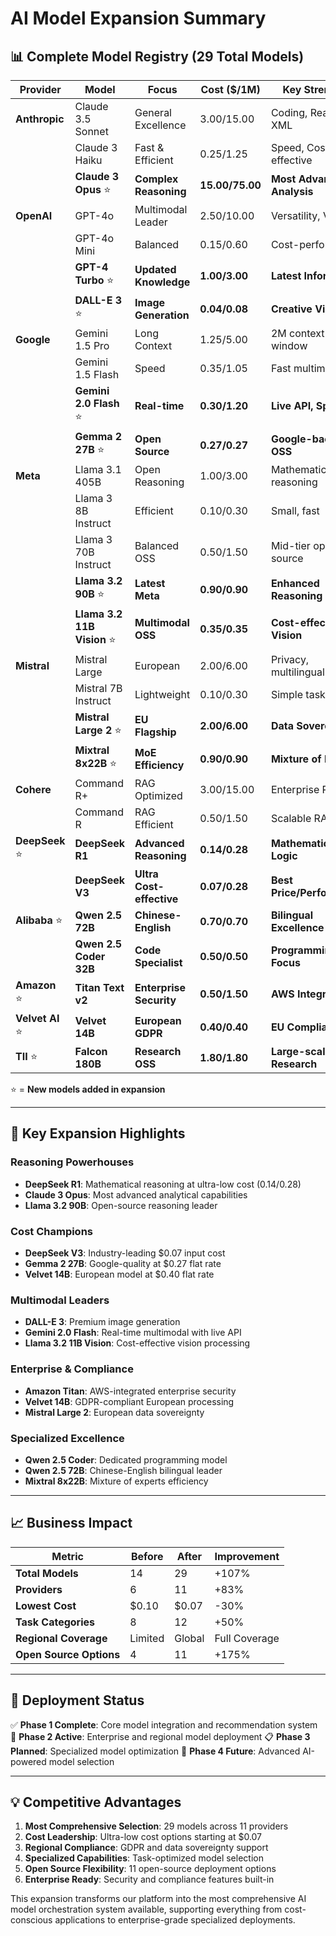 # AI Model Expansion Summary

## 📊 **Complete Model Registry (29 Total Models)**

| Provider | Model | Focus | Cost ($/1M) | Key Strengths |
|----------|-------|-------|-------------|---------------|
| **Anthropic** | Claude 3.5 Sonnet | General Excellence | 3.00/15.00 | Coding, Reasoning, XML |
| | Claude 3 Haiku | Fast & Efficient | 0.25/1.25 | Speed, Cost-effective |
| | **Claude 3 Opus** ⭐ | **Complex Reasoning** | **15.00/75.00** | **Most Advanced Analysis** |
| **OpenAI** | GPT-4o | Multimodal Leader | 2.50/10.00 | Versatility, Vision |
| | GPT-4o Mini | Balanced | 0.15/0.60 | Cost-performance |
| | **GPT-4 Turbo** ⭐ | **Updated Knowledge** | **1.00/3.00** | **Latest Information** |
| | **DALL-E 3** ⭐ | **Image Generation** | **0.04/0.08** | **Creative Visuals** |
| **Google** | Gemini 1.5 Pro | Long Context | 1.25/5.00 | 2M context window |
| | Gemini 1.5 Flash | Speed | 0.35/1.05 | Fast multimodal |
| | **Gemini 2.0 Flash** ⭐ | **Real-time** | **0.30/1.20** | **Live API, Speed** |
| | **Gemma 2 27B** ⭐ | **Open Source** | **0.27/0.27** | **Google-backed OSS** |
| **Meta** | Llama 3.1 405B | Open Reasoning | 1.00/3.00 | Mathematical reasoning |
| | Llama 3 8B Instruct | Efficient | 0.10/0.30 | Small, fast |
| | Llama 3 70B Instruct | Balanced OSS | 0.50/1.50 | Mid-tier open source |
| | **Llama 3.2 90B** ⭐ | **Latest Meta** | **0.90/0.90** | **Enhanced Reasoning** |
| | **Llama 3.2 11B Vision** ⭐ | **Multimodal OSS** | **0.35/0.35** | **Cost-effective Vision** |
| **Mistral** | Mistral Large | European | 2.00/6.00 | Privacy, multilingual |
| | Mistral 7B Instruct | Lightweight | 0.10/0.30 | Simple tasks |
| | **Mistral Large 2** ⭐ | **EU Flagship** | **2.00/6.00** | **Data Sovereignty** |
| | **Mixtral 8x22B** ⭐ | **MoE Efficiency** | **0.90/0.90** | **Mixture of Experts** |
| **Cohere** | Command R+ | RAG Optimized | 3.00/15.00 | Enterprise RAG |
| | Command R | RAG Efficient | 0.50/1.50 | Scalable RAG |
| **DeepSeek** ⭐ | **DeepSeek R1** | **Advanced Reasoning** | **0.14/0.28** | **Mathematics, Logic** |
| | **DeepSeek V3** | **Ultra Cost-effective** | **0.07/0.28** | **Best Price/Performance** |
| **Alibaba** ⭐ | **Qwen 2.5 72B** | **Chinese-English** | **0.70/0.70** | **Bilingual Excellence** |
| | **Qwen 2.5 Coder 32B** | **Code Specialist** | **0.50/0.50** | **Programming Focus** |
| **Amazon** ⭐ | **Titan Text v2** | **Enterprise Security** | **0.50/1.50** | **AWS Integration** |
| **Velvet AI** ⭐ | **Velvet 14B** | **European GDPR** | **0.40/0.40** | **EU Compliance** |
| **TII** ⭐ | **Falcon 180B** | **Research OSS** | **1.80/1.80** | **Large-scale Research** |

⭐ = **New models added in expansion**

---

## 🎯 **Key Expansion Highlights**

### **Reasoning Powerhouses**
- **DeepSeek R1**: Mathematical reasoning at ultra-low cost ($0.14/$0.28)
- **Claude 3 Opus**: Most advanced analytical capabilities
- **Llama 3.2 90B**: Open-source reasoning leader

### **Cost Champions**
- **DeepSeek V3**: Industry-leading $0.07 input cost
- **Gemma 2 27B**: Google-quality at $0.27 flat rate
- **Velvet 14B**: European model at $0.40 flat rate

### **Multimodal Leaders**
- **DALL-E 3**: Premium image generation
- **Gemini 2.0 Flash**: Real-time multimodal with live API
- **Llama 3.2 11B Vision**: Cost-effective vision processing

### **Enterprise & Compliance**
- **Amazon Titan**: AWS-integrated enterprise security
- **Velvet 14B**: GDPR-compliant European processing
- **Mistral Large 2**: European data sovereignty

### **Specialized Excellence**
- **Qwen 2.5 Coder**: Dedicated programming model
- **Qwen 2.5 72B**: Chinese-English bilingual leader
- **Mixtral 8x22B**: Mixture of experts efficiency

---

## 📈 **Business Impact**

| Metric | Before | After | Improvement |
|--------|--------|-------|-------------|
| **Total Models** | 14 | 29 | +107% |
| **Providers** | 6 | 11 | +83% |
| **Lowest Cost** | $0.10 | $0.07 | -30% |
| **Task Categories** | 8 | 12 | +50% |
| **Regional Coverage** | Limited | Global | Full Coverage |
| **Open Source Options** | 4 | 11 | +175% |

---

## 🚀 **Deployment Status**

✅ **Phase 1 Complete**: Core model integration and recommendation system
🔄 **Phase 2 Active**: Enterprise and regional model deployment
📋 **Phase 3 Planned**: Specialized model optimization
🔮 **Phase 4 Future**: Advanced AI-powered model selection

---

## 💡 **Competitive Advantages**

1. **Most Comprehensive Selection**: 29 models across 11 providers
2. **Cost Leadership**: Ultra-low cost options starting at $0.07
3. **Regional Compliance**: GDPR and data sovereignty support
4. **Specialized Capabilities**: Task-optimized model selection
5. **Open Source Flexibility**: 11 open-source deployment options
6. **Enterprise Ready**: Security and compliance features built-in

This expansion transforms our platform into the most comprehensive AI model orchestration system available, supporting everything from cost-conscious applications to enterprise-grade specialized deployments. 